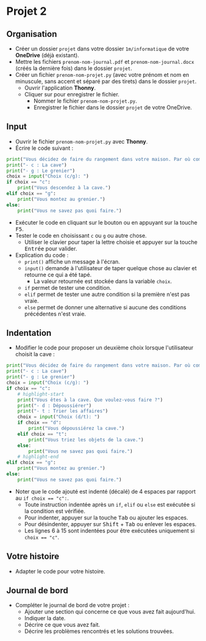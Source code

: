 # Projet 2

## Organisation

- Créer un dossier `projet` dans votre dossier `1m/informatique` de votre **OneDrive** (déjà existant).
- Mettre les fichiers `prenom-nom-journal.pdf` et `prenom-nom-journal.docx` (créés la dernière fois) dans le dossier `projet`.
- Créer un fichier `prenom-nom-projet.py` (avec votre prénom et nom en minuscule, sans accent et séparé par des tirets) dans le dossier `projet`.
  - Ouvrir l'application **Thonny**.
  - Cliquer sur <i class="ph ph-floppy-disk"></i> pour enregistrer le fichier.
    - Nommer le fichier `prenom-nom-projet.py`.
    - Enregistrer le fichier dans le dossier `projet` de votre OneDrive.

## Input

- Ouvrir le fichier `prenom-nom-projet.py` avec **Thonny**.
- Écrire le code suivant :

```python showLineNumbers
print("Vous décidez de faire du rangement dans votre maison. Par où commencer ?")
print("- c : La cave")
print("- g : Le grenier")
choix = input("Choix (c/g): ")
if choix == "c":
    print("Vous descendez à la cave.")
elif choix == "g":
    print("Vous montez au grenier.")
else:
    print("Vous ne savez pas quoi faire.")
```

- Exécuter le code en cliquant sur le bouton <i class="ph ph-play"></i> ou en appuyant sur la touche <kbd>F5</kbd>.
- Tester le code en choisissant `c` ou `g` ou autre chose.
  - Utiliser le clavier pour taper la lettre choisie et appuyer sur la touche <kbd>Entrée</kbd> pour valider.
- Explication du code :
  - `print()` affiche un message à l'écran.
  - `input()` demande à l'utilisateur de taper quelque chose au clavier et retourne ce qui a été tapé.
    - La valeur retournée est stockée dans la variable `choix`.
  - `if` permet de tester une condition.
  - `elif` permet de tester une autre condition si la première n'est pas vraie.
  - `else` permet de donner une alternative si aucune des conditions précédentes n'est vraie.

## Indentation

- Modifier le code pour proposer un deuxième choix lorsque l'utilisateur choisit la cave :

```python showLineNumbers
print("Vous décidez de faire du rangement dans votre maison. Par où commencer ?")
print("- c : La cave")
print("- g : Le grenier")
choix = input("Choix (c/g): ")
if choix == "c":
    # highlight-start
    print("Vous êtes à la cave. Que voulez-vous faire ?")
    print("- d : Dépoussiérer")
    print("- t : Trier les affaires")
    choix = input("Choix (d/t): ")
    if choix == "d":
        print("Vous dépoussiérez la cave.")
    elif choix == "t":
        print("Vous triez les objets de la cave.")
    else:
        print("Vous ne savez pas quoi faire.")
    # highlight-end
elif choix == "g":
    print("Vous montez au grenier.")
else:
    print("Vous ne savez pas quoi faire.")
```

- Noter que le code ajouté est indenté (décalé) de 4 espaces par rapport au `if choix == "c":`.
  - Toute instruction indentée après un `if`, `elif` ou `else` est exécutée si la condition est vérifiée.
  - Pour indenter, appuyer sur la touche <kbd>Tab</kbd> ou ajouter les espaces.
  - Pour désindenter, appuyer sur <kbd>Shift</kbd> + <kbd>Tab</kbd> ou enlever les espaces.
  - Les lignes 6 à 15 sont indentées pour être exécutées uniquement si `choix == "c"`.

## Votre histoire

- Adapter le code pour votre histoire.

## Journal de bord

- Compléter le journal de bord de votre projet :
  - Ajouter une section qui concerne ce que vous avez fait aujourd'hui.
  - Indiquer la date.
  - Décrire ce que vous avez fait.
  - Décrire les problèmes rencontrés et les solutions trouvées.
